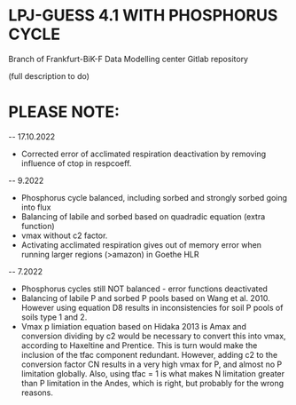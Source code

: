 LPJ-GUESS 4.1 WITH PHOSPHORUS CYCLE
========

Branch of Frankfurt-BiK-F Data Modelling center Gitlab repository

(full description to do)


PLEASE NOTE:
==============

-- 17.10.2022

- Corrected error of acclimated respiration deactivation by removing influence of ctop in respcoeff.



-- 9.2022

- Phosphorus cycle balanced, including sorbed and strongly sorbed going into flux
- Balancing of labile and sorbed based on quadradic equation (extra function)
- vmax without c2 factor.
- Activating acclimated respiration gives out of memory error when running larger regions (>amazon) in Goethe HLR


-- 7.2022

- Phosphorus cycles still NOT balanced - error functions deactivated
- Balancing of labile P and sorbed P pools based on Wang et al. 2010. However using equation D8 results in inconsistencies
for soil P pools of soils type 1 and 2.
- Vmax p limiation equation based on Hidaka 2013 is Amax and conversion dividing by c2 would be necessary to convert this
into vmax, according to Haxeltine and Prentice. This is turn would make the inclusion of the tfac component redundant.
However, adding c2 to the conversion factor CN results in a very high vmax for P, and almost no P limitation globally.
Also, using tfac = 1 is what makes N limitation greater than P limitation in the Andes, which is right, but probably for
the wrong reasons.